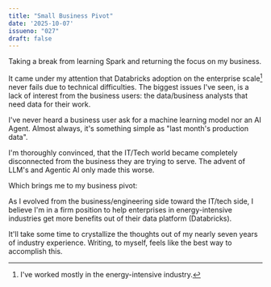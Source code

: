 ```yaml
---
title: "Small Business Pivot"
date: '2025-10-07'
issueno: "027"
draft: false
---
```


Taking a break from learning Spark and returning the focus on my business.

It came under my attention that Databricks adoption on the enterprise scale[^1] never fails due to technical difficulties. The biggest issues I've seen, is a lack of interest from the business users: the data/business analysts that need data for their work.

I've never heard a business user ask for a machine learning model nor an AI Agent. Almost always, it's something simple as "last month's production data".

I'm thoroughly convinced, that the IT/Tech world became completely disconnected from the business they are trying to serve. The advent of LLM's and Agentic AI only made this worse.

Which brings me to my business pivot:

As I evolved from the business/engineering side toward the IT/tech side, I believe I'm in a firm position to help enterprises in energy-intensive industries get more benefits out of their data platform (Databricks).

It'll take some time to crystallize the thoughts out of my nearly seven years of industry experience. Writing, to myself, feels like the best way to accomplish this.

[^1]: I've worked mostly in the energy-intensive industry.
